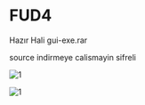# FUD4

Hazır Hali gui-exe.rar



source indirmeye calismayin sifreli




![1](https://github.com/user-attachments/assets/33c9766f-82a8-4543-93ac-5fe473fd1f81)




![1](https://github.com/user-attachments/assets/e4de4500-17df-4629-aced-c5f482589ad4)
